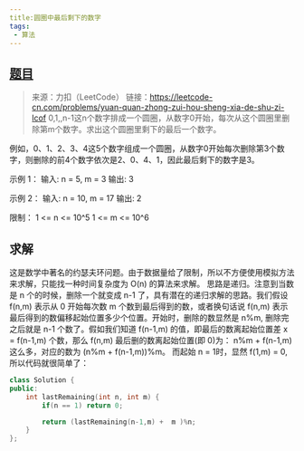 ```yaml
---
title:圆圈中最后剩下的数字
tags:
 - 算法
---
```


 ## [题目](https://leetcode-cn.com/problems/yuan-quan-zhong-zui-hou-sheng-xia-de-shu-zi-lcof/)
 > 来源：力扣（LeetCode）
链接：https://leetcode-cn.com/problems/yuan-quan-zhong-zui-hou-sheng-xia-de-shu-zi-lcof
 0,1,,n-1这n个数字排成一个圆圈，从数字0开始，每次从这个圆圈里删除第m个数字。求出这个圆圈里剩下的最后一个数字。

例如，0、1、2、3、4这5个数字组成一个圆圈，从数字0开始每次删除第3个数字，则删除的前4个数字依次是2、0、4、1，因此最后剩下的数字是3。

示例 1：
输入: n = 5, m = 3
输出: 3

示例 2：
输入: n = 10, m = 17
输出: 2

限制：
	1 <= n <= 10^5
	1 <= m <= 10^6
  
## 求解
这是数学中著名的约瑟夫环问题。由于数据量给了限制，所以不方便使用模拟方法来求解，只能找一种时间复杂度为 O(n) 的算法来求解。
思路是递归。注意到当数是 n 个的时候，删除一个就变成 n-1 了，具有潜在的递归求解的思路。我们假设 f(n,m) 表示从 0 开始每次数 m 个数到最后得到的数，或者换句话说 f(n,m) 表示最后得到的数偏移起始位置多少个位置。开始时，删除的数显然是 n%m, 删除完之后就是 n-1 个数了。假如我们知道 f(n-1,m) 的值，即最后的数离起始位置差 x = f(n-1,m) 个数，那么 f(n,m) 最后删的数离起始位置(即 0)为： n%m + f(n-1,m)这么多，对应的数为 (n%m + f(n-1,m))%m。
而起始 n = 1时，显然 f(1,m) = 0, 所以代码就很简单了：

```c++
class Solution {
public:
    int lastRemaining(int n, int m) {
        if(n == 1) return 0;

        return (lastRemaining(n-1,m) +  m )%n;
    }
};

```

